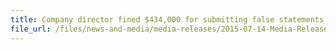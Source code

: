 ```yaml
---
title: Company director fined $434,000 for submitting false statements and declarations to Singapore Customs
file_url: /files/news-and-media/media-releases/2015-07-14-Media-Release.pdf
---
```

